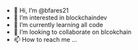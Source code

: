 - 👋 Hi, I’m @bfares21
- 👀 I’m interested in blockchaindev 
- 🌱 I’m currently learning all code 
- 💞️ I’m looking to collaborate on blcokchain 
- 📫 How to reach me ...

<!---
bfares21/bfares21 is a ✨ special ✨ repository because its `README.md` (this file) appears on your GitHub profile.
You can click the Preview link to take a look at your changes.
--->
